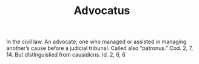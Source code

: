 ---
title: Advocatus
permalink: "/definitions/advocatus.html"
body: In the civil law. An advocate; one who managed or asslsted in managing another’s
  cause before a judicial tribunal. Called also “patronus.” Cod. 2, 7, 14. But dlstlnguislied
  from causidicns. Id. 2, 6, 6
published_at: '2018-07-07'
layout: post
---